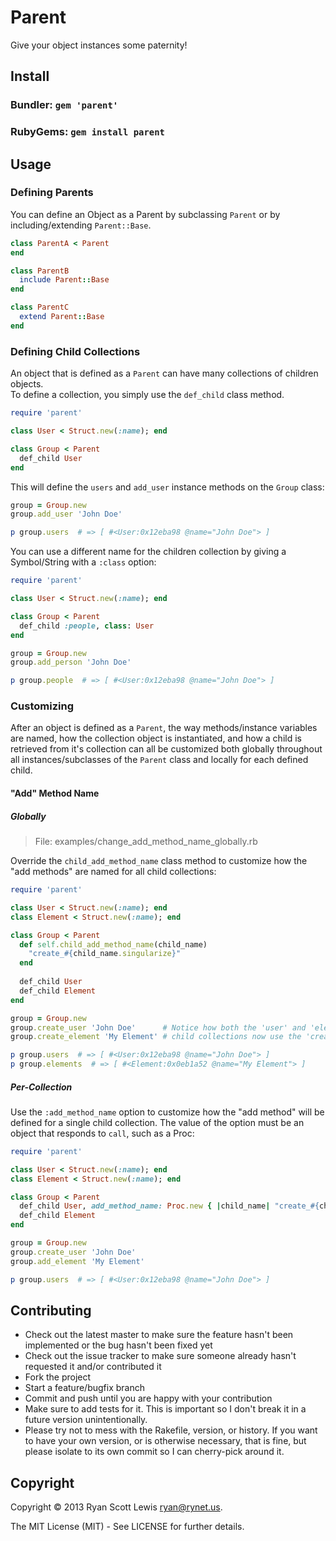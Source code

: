 # Parent

Give your object instances some paternity!

## Install

### Bundler: `gem 'parent'`

### RubyGems: `gem install parent`

## Usage

### Defining Parents

You can define an Object as a Parent by subclassing `Parent` or by including/extending `Parent::Base`.

```ruby
class ParentA < Parent
end

class ParentB
  include Parent::Base
end

class ParentC
  extend Parent::Base
end
```

### Defining Child Collections

An object that is defined as a `Parent` can have many collections of children objects.  
To define a collection, you simply use the `def_child` class method.

```ruby
require 'parent'

class User < Struct.new(:name); end

class Group < Parent
  def_child User
end
```

This will define the `users` and `add_user` instance methods on the `Group` class:

```ruby
group = Group.new
group.add_user 'John Doe'

p group.users  # => [ #<User:0x12eba98 @name="John Doe"> ]
```

You can use a different name for the children collection by giving a Symbol/String with a `:class` option:

```ruby
require 'parent'

class User < Struct.new(:name); end

class Group < Parent
  def_child :people, class: User
end

group = Group.new
group.add_person 'John Doe'

p group.people  # => [ #<User:0x12eba98 @name="John Doe"> ]
```

### Customizing

After an object is defined as a `Parent`, the way methods/instance variables are named, how the collection object is instantiated,
and how a child is retrieved from it's collection can all be customized both globally throughout all instances/subclasses of the `Parent`
class and locally for each defined child.

#### "Add" Method Name

##### Globally

> File: examples/change_add_method_name_globally.rb

Override the `child_add_method_name` class method to customize how the "add methods" are named for all child collections:

```ruby
require 'parent'

class User < Struct.new(:name); end
class Element < Struct.new(:name); end

class Group < Parent
  def self.child_add_method_name(child_name)
    "create_#{child_name.singularize}"
  end
  
  def_child User
  def_child Element
end

group = Group.new
group.create_user 'John Doe'      # Notice how both the 'user' and 'element'
group.create_element 'My Element' # child collections now use the 'create_' helper

p group.users  # => [ #<User:0x12eba98 @name="John Doe"> ]
p group.elements  # => [ #<Element:0x0eb1a52 @name="My Element"> ]
```

##### Per-Collection

Use the `:add_method_name` option to customize how the "add method" will be defined for a single child collection.
The value of the option must be an object that responds to `call`, such as a Proc:

```ruby
require 'parent'

class User < Struct.new(:name); end
class Element < Struct.new(:name); end

class Group < Parent
  def_child User, add_method_name: Proc.new { |child_name| "create_#{child_name.singularize}" }
  def_child Element
end

group = Group.new
group.create_user 'John Doe'
group.add_element 'My Element'

p group.users  # => [ #<User:0x12eba98 @name="John Doe"> ]
```

## Contributing

* Check out the latest master to make sure the feature hasn't been implemented or the bug hasn't been fixed yet
* Check out the issue tracker to make sure someone already hasn't requested it and/or contributed it
* Fork the project
* Start a feature/bugfix branch
* Commit and push until you are happy with your contribution
* Make sure to add tests for it. This is important so I don't break it in a future version unintentionally.
* Please try not to mess with the Rakefile, version, or history. If you want to have your own version, or is otherwise necessary, that is fine, but please isolate to its own commit so I can cherry-pick around it.

## Copyright

Copyright © 2013 Ryan Scott Lewis <ryan@rynet.us>.

The MIT License (MIT) - See LICENSE for further details.